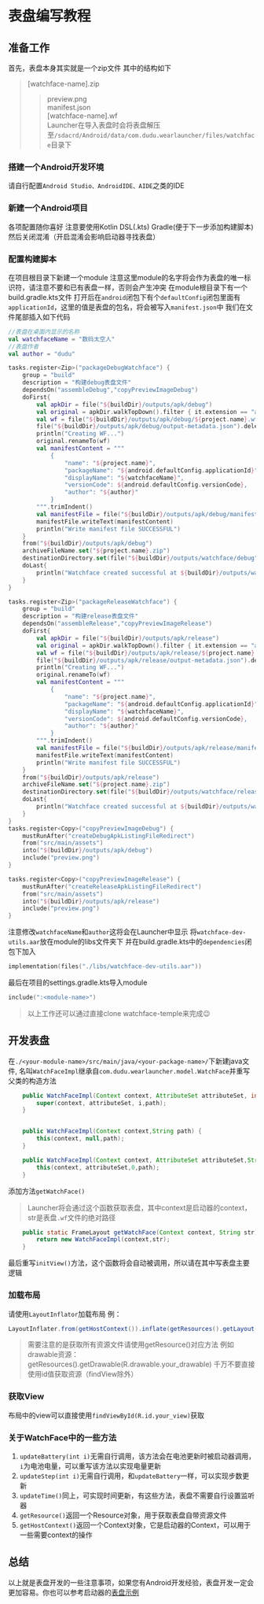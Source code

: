 # 表盘编写教程

## 准备工作
首先，表盘本身其实就是一个zip文件
其中的结构如下
> [watchface-name].zip
>> preview.png\
>> manifest.json\
>> [watchface-name].wf\
Launcher在导入表盘时会将表盘解压至`/sdacrd/Android/data/com.dudu.wearlauncher/files/watchface`目录下
### 搭建一个Android开发环境
请自行配置`Android Studio、AndroidIDE、AIDE`之类的IDE
### 新建一个Android项目
各项配置随你喜好
注意要使用Kotlin DSL(.kts) Gradle(便于下一步添加构建脚本)
然后关闭混淆（开启混淆会影响启动器寻找表盘）
### 配置构建脚本
在项目根目录下新建一个module
注意这里module的名字将会作为表盘的唯一标识符，请注意不要和已有表盘一样，否则会产生冲突
在module根目录下有一个build.gradle.kts文件
打开后在`android`闭包下有个`defaultConfig`闭包里面有`applicationId`，这里的值是表盘的包名，将会被写入`manifest.json`中
我们在文件尾部插入如下代码
```kotlin
//表盘在桌面内显示的名称
val watchfaceName = "数码太空人"
//表盘作者
val author = "dudu"

tasks.register<Zip>("packageDebugWatchface") {
    group = "build"
    description = "构建debug表盘文件"
    dependsOn("assembleDebug","copyPreviewImageDebug")
    doFirst{
        val apkDir = file("${buildDir}/outputs/apk/debug")
        val original = apkDir.walkTopDown().filter { it.extension == "apk" }.toList().get(0);
        val wf = file("${buildDir}/outputs/apk/debug/${project.name}.wf")
        file("${buildDir}/outputs/apk/debug/output-metadata.json").delete()
        println("Creating WF...")
        original.renameTo(wf)
        val manifestContent = """
            {
                "name": "${project.name}",
                "packageName": "${android.defaultConfig.applicationId}",
                "displayName": "${watchfaceName}",
                "versionCode": ${android.defaultConfig.versionCode},
                "author": "${author}"
            }
        """.trimIndent()
        val manifestFile = file("${buildDir}/outputs/apk/debug/manifest.json")
        manifestFile.writeText(manifestContent)
        println("Write manifest file SUCCESSFUL")
    }
    from("${buildDir}/outputs/apk/debug")
    archiveFileName.set("${project.name}.zip")
    destinationDirectory.set(file("${buildDir}/outputs/watchface/debug"))
    doLast{
        println("Watchface created successful at ${buildDir}/outputs/watchface/debug/${project.name}.zip !")
    }
}

tasks.register<Zip>("packageReleaseWatchface") {
    group = "build"
    description = "构建release表盘文件"
    dependsOn("assembleRelease","copyPreviewImageRelease")
    doFirst{
        val apkDir = file("${buildDir}/outputs/apk/release")
        val original = apkDir.walkTopDown().filter { it.extension == "apk" }.toList().get(0);
        val wf = file("${buildDir}/outputs/apk/release/${project.name}.wf")
        file("${buildDir}/outputs/apk/release/output-metadata.json").delete()
        println("Creating WF...")
        original.renameTo(wf)
        val manifestContent = """
            {
                "name": "${project.name}",
                "packageName": "${android.defaultConfig.applicationId}",
                "displayName": "${watchfaceName}",
                "versionCode": ${android.defaultConfig.versionCode},
                "author": "${author}"
            }
        """.trimIndent()
        val manifestFile = file("${buildDir}/outputs/apk/release/manifest.json")
        manifestFile.writeText(manifestContent)
        println("Write manifest file SUCCESSFUL")
    }
    from("${buildDir}/outputs/apk/release")
    archiveFileName.set("${project.name}.zip")
    destinationDirectory.set(file("${buildDir}/outputs/watchface/release"))
    doLast{
        println("Watchface created successful at ${buildDir}/outputs/watchface/release/${project.name}.zip !")
    }
}
tasks.register<Copy>("copyPreviewImageDebug") {
    mustRunAfter("createDebugApkListingFileRedirect")
    from("src/main/assets")
    into("${buildDir}/outputs/apk/debug")
    include("preview.png")
}

tasks.register<Copy>("copyPreviewImageRelease") {
    mustRunAfter("createReleaseApkListingFileRedirect")
    from("src/main/assets")
    into("${buildDir}/outputs/apk/release")
    include("preview.png")
}

```
注意修改`watchfaceName`和`author`这将会在Launcher中显示
将`watchface-dev-utils.aar`放在module的libs文件夹下
并在build.gradle.kts中的`dependencies`闭包下加入
```kotlin
implementation(files("./libs/watchface-dev-utils.aar"))
```

最后在项目的settings.gradle.kts导入module
```kotlin
include(":<module-name>")
```
> 以上工作还可以通过直接clone watchface-temple来完成😉

## 开发表盘
在`./<your-module-name>/src/main/java/<your-package-name>/`下新建java文件,
名叫`WatchFaceImpl`继承自`com.dudu.wearlauncher.model.WatchFace`并重写父类的构造方法
```java
    public WatchFaceImpl(Context context, AttributeSet attributeSet, int i,String path) {
        super(context, attributeSet, i,path);
    }


    public WatchFaceImpl(Context context,String path) {
        this(context, null,path);
    }

    public WatchFaceImpl(Context context, AttributeSet attributeSet,String path) {
        this(context, attributeSet,0,path);
    }

```
添加方法`getWatchFace()`
>Launcher将会通过这个函数获取表盘，其中context是启动器的context，str是表盘`.wf`文件的绝对路径

```java
    public static FrameLayout getWatchFace(Context context, String str) {
        return new WatchFaceImpl(context,str);
    }
```
最后重写`initView()`方法，这个函数将会自动被调用，所以请在其中写表盘主要逻辑
### 加载布局
请使用`LayoutInflator`加载布局
例：
```java
LayoutInflater.from(getHostContext()).inflate(getResources().getLayout(R.layout.layout_main), this);
```
> 需要注意的是获取所有资源文件请使用getResource()对应方法
> 例如drawable资源：getResources().getDrawable(R.drawable.your_drawable)
> 千万不要直接使用id值获取资源（findView除外）
### 获取View
布局中的view可以直接使用`findViewById(R.id.your_view)`获取

### 关于WatchFace中的一些方法
1. `updateBattery(int i)`无需自行调用，该方法会在电池更新时被启动器调用，`i`为电池电量，可以重写该方法以实现电量更新
2. `updateStep(int i)`无需自行调用，和`updateBattery`一样，可以实现步数更新
3. `updateTime()`同上，可实现时间更新，有这些方法，表盘不需要自行设置监听器
4. `getResource()`返回一个Resource对象，用于获取表盘自带资源文件
5. `getHostContext()`返回一个Context对象，它是启动器的Context，可以用于一些需要context的操作

## 总结
以上就是表盘开发的一些注意事项，如果您有Android开发经验，表盘开发一定会更加容易。你也可以参考启动器的[表盘示例](https://github.com/dudu-Dev0/WearLauncher/tree/main/watchface-example/src/main/java/com/dudu/watchface/example)
